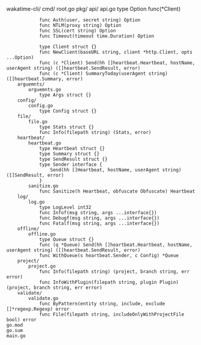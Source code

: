 wakatime-cli/
    cmd/
        root.go
    pkg/
        api/
            api.go
                type Option func(*Client)

                func Auth(user, secret string) Option
                func NTLM(proxy string) Option
                func SSL(cert string) Option
                func Timeout(timeout time.Duration) Option

                type Client struct {}
                func NewClient(baseURL string, client *http.Client, opts ...Option)
                func (c *Client) Send(hh []heartbeat.Heartbeat, hostName, userAgent string) ([]heartbeat.SendResult, error)
                func (c *Client) SummaryToday(userAgent string) ([]heartbeat.Summary, error)
        arguemnts/
            arguemnts.go
                type Args struct {}
        config/
            config.go
                type Config struct {}
        file/
            file.go
                type Stats struct {}
                func Info(filepath string) (Stats, error)
        heartbeat/
            heartbeat.go
                type Heartbeat struct {}
                type Summary struct {}
                type SendResult struct {}
                type Sender interface {
                    Send(hh []Heartbeat, hostName, userAgent string) ([]SendResult, error)
                }
            sanitize.go
                func Sanitize(h Heartbeat, obfuscate Obfuscate) Heartbeat
        log/
            log.go
                type LogLevel int32
                func Infof(msg string, args ...interface{})
                func Debugf(msg string, args ...interface{})
                func Fatalf(msg string, args ...interface{})
        offline/
            offline.go
                type Queue struct {}
                func (q *Queue) Send(hh []heartbeat.Heartbeat, hostName, userAgent string) ([]heartbeat.SendResult, error) 
                func WithQueue(s heartbeat.Sender, c Config) *Queue
        project/
            project.go
                func Info(filepath string) (project, branch string, err error)
                func InfoWithPlugin(filepath string, plugin Plugin) (project, branch string, err error)
        validate/
            validate.go
                func ByPattern(entity string, include, exclude []*regexp.Regexp) error
                func File(filepath string, includeOnlyWithProjectFile bool) error
    go.mod
    go.sum
    main.go
